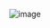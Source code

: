 ![image](https://user-images.githubusercontent.com/47058441/83379440-7d800880-a416-11ea-99aa-dc0c6e83a7c4.png)

